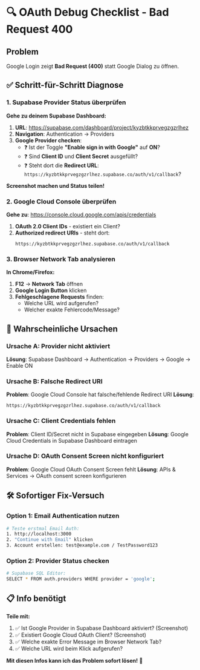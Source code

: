 # 🔍 OAuth Debug Checklist - Bad Request 400

## Problem
Google Login zeigt **Bad Request (400)** statt Google Dialog zu öffnen.

## ✅ Schritt-für-Schritt Diagnose

### 1. Supabase Provider Status überprüfen

**Gehe zu deinem Supabase Dashboard:**
1. **URL**: https://supabase.com/dashboard/project/kyzbtkkprvegzgzrlhez
2. **Navigation**: Authentication → Providers
3. **Google Provider checken**:
   - ❓ Ist der Toggle **"Enable sign in with Google"** auf **ON**?
   - ❓ Sind **Client ID** und **Client Secret** ausgefüllt?
   - ❓ Steht dort die **Redirect URL**: `https://kyzbtkkprvegzgzrlhez.supabase.co/auth/v1/callback`?

**Screenshot machen und Status teilen!**

### 2. Google Cloud Console überprüfen

**Gehe zu**: https://console.cloud.google.com/apis/credentials
1. **OAuth 2.0 Client IDs** - existiert ein Client?
2. **Authorized redirect URIs** - steht dort:
   ```
   https://kyzbtkkprvegzgzrlhez.supabase.co/auth/v1/callback
   ```

### 3. Browser Network Tab analysieren

**In Chrome/Firefox:**
1. **F12** → **Network Tab** öffnen
2. **Google Login Button** klicken
3. **Fehlgeschlagene Requests** finden:
   - Welche URL wird aufgerufen?
   - Welcher exakte Fehlercode/Message?

## 🚀 Wahrscheinliche Ursachen

### Ursache A: Provider nicht aktiviert
**Lösung**: Supabase Dashboard → Authentication → Providers → Google → Enable ON

### Ursache B: Falsche Redirect URI
**Problem**: Google Cloud Console hat falsche/fehlende Redirect URI
**Lösung**: 
```
https://kyzbtkkprvegzgzrlhez.supabase.co/auth/v1/callback
```

### Ursache C: Client Credentials fehlen
**Problem**: Client ID/Secret nicht in Supabase eingegeben
**Lösung**: Google Cloud Credentials in Supabase Dashboard eintragen

### Ursache D: OAuth Consent Screen nicht konfiguriert
**Problem**: Google Cloud OAuth Consent Screen fehlt
**Lösung**: APIs & Services → OAuth consent screen konfigurieren

## 🛠️ Sofortiger Fix-Versuch

### Option 1: Email Authentication nutzen
```bash
# Teste erstmal Email Auth:
1. http://localhost:3000
2. "Continue with Email" klicken
3. Account erstellen: test@example.com / TestPassword123
```

### Option 2: Provider Status checken
```bash
# Supabase SQL Editor:
SELECT * FROM auth.providers WHERE provider = 'google';
```

## 📋 Info benötigt

**Teile mit:**
1. ✅ Ist Google Provider in Supabase Dashboard aktiviert? (Screenshot)
2. ✅ Existiert Google Cloud OAuth Client? (Screenshot)
3. ✅ Welche exakte Error Message im Browser Network Tab?
4. ✅ Welche URL wird beim Klick aufgerufen?

**Mit diesen Infos kann ich das Problem sofort lösen!** 🎯